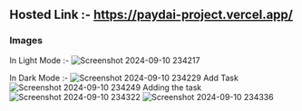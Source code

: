 ## Hosted Link :- https://paydai-project.vercel.app/

### Images

In Light Mode :-
![Screenshot 2024-09-10 234217](https://github.com/user-attachments/assets/cb9d1f28-984e-48f9-8f05-e8c2cc6f61d5)

In Dark Mode :-
![Screenshot 2024-09-10 234229](https://github.com/user-attachments/assets/d619b9fc-bcb8-4385-ad47-32351f2e41bf)
Add Task
![Screenshot 2024-09-10 234249](https://github.com/user-attachments/assets/c4f84655-9876-45b7-95d0-8cbbd0b1c868)
Adding the task 
![Screenshot 2024-09-10 234322](https://github.com/user-attachments/assets/7aeff325-398c-49b2-b630-f79344317e25)
![Screenshot 2024-09-10 234336](https://github.com/user-attachments/assets/9412481b-4731-4eae-9d50-add9c992c04b)
